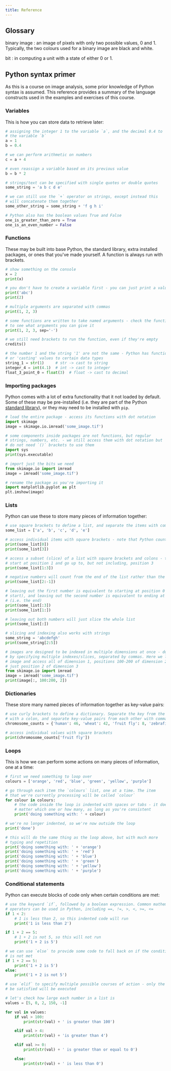 ```yaml
---
title: Reference
---
```

## Glossary

binary image
:   an image of pixels with only two possible values, 0 and 1. Typically, the two colours used for a binary image are black and white.

bit
:   in computing a unit with a state of either 0 or 1.


## Python syntax primer

As this is a course on image analysis, some prior knowledge of Python syntax is assumed.
This reference provides a summary of the language constructs used in the examples and
exercises of this course.

### Variables

This is how you can store data to retrieve later:

```python
# assigning the integer 1 to the variable `a`, and the decimal 0.4 to
# the variable `b`
a = 1
b = 0.4

# we can perform arithmetic on numbers
c = a + 4

# even reassign a variable based on its previous value
b = b * 2

# strings/text can be specified with single quotes or double quotes
some_string = 'a b c d e'

# we can still use the `+` operator on strings, except instead this
# will concatenate them together
some_other_string = some_string + 'f g h i'

# Python also has the boolean values True and False
one_is_greater_than_zero = True
one_is_an_even_number = False
```

### Functions

These may be built into base Python, the standard library, extra installed packages, or ones that you've made
yourself. A function is always run with brackets.

```python
# show something on the console
x = 2
print(x)

# you don't have to create a variable first - you can just print a value directly
print('abc')
print(2)

# multiple arguments are separated with commas
print(1, 2, 3)

# some functions are written to take named arguments - check the function's documentation
# to see what arguments you can give it
print(1, 2, 3, sep='-')

# we still need brackets to run the function, even if they're empty
credits()

# the number 1 and the string '1' are not the same - Python has function for converting
# or 'casting' values to certain data types
string_1 = str(1)     # str -> cast to string
integer_4 = int(4.1)  # int -> cast to integer
float_3_point_0 = float(3)  # float -> cast to decimal
```

### Importing packages

Python comes with a lot of extra functionality that it not loaded by default. Some of these may be pre-installed (i.e. they are
part of the Python [standard library](https://docs.python.org/3/library/index.html)), or they may need to be installed with `pip`.

```python
# load the entire package - access its functions with dot notation
import skimage
image = skimage.io.imread('some_image.tif')

# some components inside packages are not functions, but regular
# strings, numbers, etc. - we still access them with dot notation but
# do not need `()` brackets to use them
import sys
print(sys.executable)

# import just the bits we need
from skimage.io import imread
image = imread('some_image.tif')

# rename the package as you're importing it
import matplotlib.pyplot as plt
plt.imshow(image)
```

### Lists

Python can use these to store many pieces of information together:

```python
# use square brackets to define a list, and separate the items with commas
some_list = ['a', 'b', 'c', 'd', 'e']

# access individual items with square brackets - note that Python counts from 0
print(some_list[0])
print(some_list[3])

# access a subset (slice) of a list with square brackets and colons - this will
# start at position 1 and go up to, but not including, position 3
print(some_list[1:3])

# negative numbers will count from the end of the list rather than the start
print(some_list[2:-1])

# leaving out the first number is equivalent to starting at position 0 (i.e. the
# start), and leaving out the second number is equivalent to ending at position -1
# (i.e. the end)
print(some_list[:3])
print(some_list[1:])

# leaving out both numbers will just slice the whole list
print(some_list[:])

# slicing and indexing also works with strings
some_string = 'abcdefgh'
print(some_string[2:5])

# images are designed to be indexed in multiple dimensions at once - do this
# by specifying multiple indexes/slices, separated by commas. Here we load an
# image and access all of dimension 1, positions 100-200 of dimension 2, and
# just position 2 of dimension 3
from skimage.io import imread
image = imread('some_image.tif')
print(image[:, 100:200, 2])
```

### Dictionaries

These store many named pieces of information together as key-value pairs:

```python
# use curly brackets to define a dictionary. Separate the key from the value
# with a colon, and separate key-value pairs from each other with commas
chromosome_counts = {'human': 46, 'wheat': 42, 'fruit fly': 8, 'zebrafish': 25}

# access individual values with square brackets
print(chromosome_counts['fruit fly'])
```

### Loops

This is how we can perform some actions on many pieces of information, one at a time:

```python
# first we need something to loop over
colours = ['orange', 'red', 'blue', 'green', 'yellow', 'purple']

# go through each item the `colours` list, one at a time. The item
# that we're currently processing will be called `colour`
for colour in colours:
    # the code inside the loop is indented with spaces or tabs - it doesn't
    # matter which one or how many, as long as you're consistent
    print('doing something with: ' + colour)

# we're no longer indented, so we're now outside the loop
print('done')

# this will do the same thing as the loop above, but with much more
# typing and repetition
print('doing something with: ' + 'orange')
print('doing something with: ' + 'red')
print('doing something with: ' + 'blue')
print('doing something with: ' + 'green')
print('doing something with: ' + 'yellow')
print('doing something with: ' + 'purple')
```

### Conditional statements

Python can execute blocks of code only when certain conditions are met:

```python
# use the keyword `if`, followed by a boolean expression. Common mathematical
# operators can be used in Python, including ==, !=, >, <, >=, <=
if 1 < 2:
    # 1 is less than 2, so this indented code will run
    print('1 is less than 2')

if 1 + 2 == 5:
    # 1 + 2 is not 5, so this will not run
    print('1 + 2 is 5')

# we can use `else` to provide some code to fall back on if the condition
# is not met
if 1 + 2 == 5:
    print('1 + 2 is 5')
else:
    print('1 + 2 is not 5')

# use `elif` to specify multiple possible courses of action - only the first one to
# be satisfied will be executed

# let's check how large each number in a list is
values = [5, 0, 2, 150, -1]

for val in values:
    if val > 100:
        print(str(val) + ' is greater than 100')

    elif val > 4:
        print(str(val) + 'is greater than 4')

    elif val >= 0:
        print(str(val) + ' is greater than or equal to 0')

    else:
        print(str(val) + ' is less than 0')
```